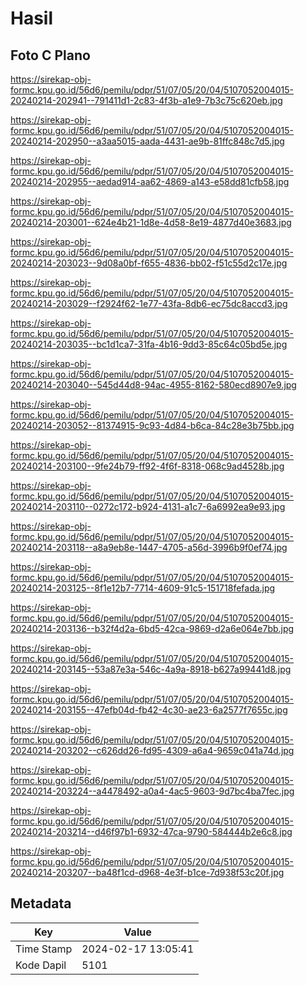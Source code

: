 # Hasil

## Foto C Plano

https://sirekap-obj-formc.kpu.go.id/56d6/pemilu/pdpr/51/07/05/20/04/5107052004015-20240214-202941--791411d1-2c83-4f3b-a1e9-7b3c75c620eb.jpg

https://sirekap-obj-formc.kpu.go.id/56d6/pemilu/pdpr/51/07/05/20/04/5107052004015-20240214-202950--a3aa5015-aada-4431-ae9b-81ffc848c7d5.jpg

https://sirekap-obj-formc.kpu.go.id/56d6/pemilu/pdpr/51/07/05/20/04/5107052004015-20240214-202955--aedad914-aa62-4869-a143-e58dd81cfb58.jpg

https://sirekap-obj-formc.kpu.go.id/56d6/pemilu/pdpr/51/07/05/20/04/5107052004015-20240214-203001--624e4b21-1d8e-4d58-8e19-4877d40e3683.jpg

https://sirekap-obj-formc.kpu.go.id/56d6/pemilu/pdpr/51/07/05/20/04/5107052004015-20240214-203023--9d08a0bf-f655-4836-bb02-f51c55d2c17e.jpg

https://sirekap-obj-formc.kpu.go.id/56d6/pemilu/pdpr/51/07/05/20/04/5107052004015-20240214-203029--f2924f62-1e77-43fa-8db6-ec75dc8accd3.jpg

https://sirekap-obj-formc.kpu.go.id/56d6/pemilu/pdpr/51/07/05/20/04/5107052004015-20240214-203035--bc1d1ca7-31fa-4b16-9dd3-85c64c05bd5e.jpg

https://sirekap-obj-formc.kpu.go.id/56d6/pemilu/pdpr/51/07/05/20/04/5107052004015-20240214-203040--545d44d8-94ac-4955-8162-580ecd8907e9.jpg

https://sirekap-obj-formc.kpu.go.id/56d6/pemilu/pdpr/51/07/05/20/04/5107052004015-20240214-203052--81374915-9c93-4d84-b6ca-84c28e3b75bb.jpg

https://sirekap-obj-formc.kpu.go.id/56d6/pemilu/pdpr/51/07/05/20/04/5107052004015-20240214-203100--9fe24b79-ff92-4f6f-8318-068c9ad4528b.jpg

https://sirekap-obj-formc.kpu.go.id/56d6/pemilu/pdpr/51/07/05/20/04/5107052004015-20240214-203110--0272c172-b924-4131-a1c7-6a6992ea9e93.jpg

https://sirekap-obj-formc.kpu.go.id/56d6/pemilu/pdpr/51/07/05/20/04/5107052004015-20240214-203118--a8a9eb8e-1447-4705-a56d-3996b9f0ef74.jpg

https://sirekap-obj-formc.kpu.go.id/56d6/pemilu/pdpr/51/07/05/20/04/5107052004015-20240214-203125--8f1e12b7-7714-4609-91c5-151718fefada.jpg

https://sirekap-obj-formc.kpu.go.id/56d6/pemilu/pdpr/51/07/05/20/04/5107052004015-20240214-203136--b32f4d2a-6bd5-42ca-9869-d2a6e064e7bb.jpg

https://sirekap-obj-formc.kpu.go.id/56d6/pemilu/pdpr/51/07/05/20/04/5107052004015-20240214-203145--53a87e3a-546c-4a9a-8918-b627a99441d8.jpg

https://sirekap-obj-formc.kpu.go.id/56d6/pemilu/pdpr/51/07/05/20/04/5107052004015-20240214-203155--47efb04d-fb42-4c30-ae23-6a2577f7655c.jpg

https://sirekap-obj-formc.kpu.go.id/56d6/pemilu/pdpr/51/07/05/20/04/5107052004015-20240214-203202--c626dd26-fd95-4309-a6a4-9659c041a74d.jpg

https://sirekap-obj-formc.kpu.go.id/56d6/pemilu/pdpr/51/07/05/20/04/5107052004015-20240214-203224--a4478492-a0a4-4ac5-9603-9d7bc4ba7fec.jpg

https://sirekap-obj-formc.kpu.go.id/56d6/pemilu/pdpr/51/07/05/20/04/5107052004015-20240214-203214--d46f97b1-6932-47ca-9790-584444b2e6c8.jpg

https://sirekap-obj-formc.kpu.go.id/56d6/pemilu/pdpr/51/07/05/20/04/5107052004015-20240214-203207--ba48f1cd-d968-4e3f-b1ce-7d938f53c20f.jpg


## Metadata

| Key        | Value               |
| ---------- | ------------------- |
| Time Stamp | 2024-02-17 13:05:41 |
| Kode Dapil | 5101                |



